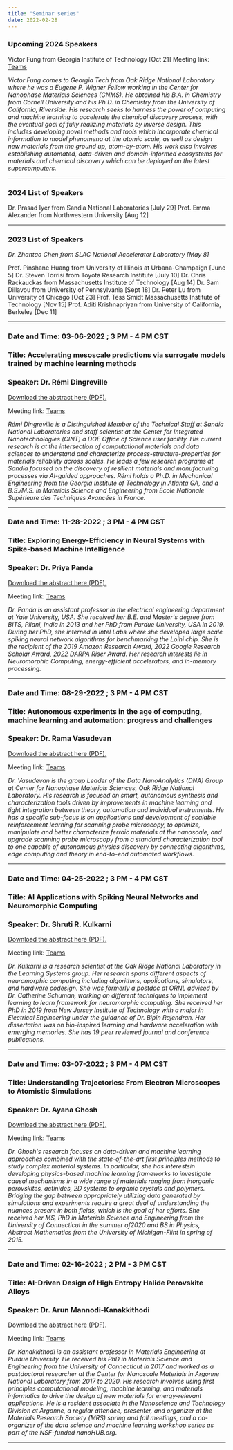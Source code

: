 ```yaml
---
title: "Seminar series"
date: 2022-02-28
---
```


### Upcoming 2024 Speakers
Victor Fung	from Georgia Institute of Technology	[Oct 21]
Meeting link: [Teams](https://teams.microsoft.com/dl/launcher/launcher.html?url=%2F_%23%2Fl%2Fmeetup-join%2F19%3Ameeting_NDE5MmRjOTYtNjUzYS00ZTFhLThjZmEtODFlMTFkMDgwMjNi%40thread.v2%2F0%3Fcontext%3D%257b%2522Tid%2522%253a%25220cfca185-25f7-49e3-8ae7-704d5326e285%2522%252c%2522Oid%2522%253a%2522a7cdf138-455e-41ef-b7b1-be6d67adaf95%2522%257d%26anon%3Dtrue&type=meetup-join&deeplinkId=0ce57ce1-af5e-4ea8-bdfc-df77a9764860&directDl=true&msLaunch=true&enableMobilePage=true&suppressPrompt=true)

*Victor Fung comes to Georgia Tech from Oak Ridge National Laboratory where he was a Eugene P. Wigner Fellow working in the Center for Nanophase Materials Sciences (CNMS). He obtained his B.A. in Chemistry from Cornell University and his Ph.D. in Chemistry from the University of California, Riverside. His research seeks to harness the power of computing and machine learning to accelerate the chemical discovery process, with the eventual goal of fully realizing materials by inverse design. This includes developing novel methods and tools which incorporate chemical information to model phenomena at the atomic scale, as well as design new materials from the ground up, atom-by-atom. His work also involves establishing automated, data-driven and domain-informed ecosystems for materials and chemical discovery which can be deployed on the latest supercomputers.*


***
### 2024 List of Speakers
Dr. Prasad Iyer	from Sandia National Laboratories	[July 29]
Prof. Emma Alexander	from Northwestern University	[Aug 12]

***
### 2023 List of Speakers
*Dr. Zhantao Chen from SLAC National Accelerator Laboratory	[May 8]*

Prof. Pinshane Huang	from University of Illinois at Urbana-Champaign	[June 5]
Dr. Steven Torrisi	from Toyota Research Institute	[July 10]
Dr. Chris Rackauckas	from Massachusetts Institute of Technology	[Aug 14]
Dr. Sam Dillavou	from University of Pennsylvania	[Sept 18]
Dr. Peter Lu	from University of Chicago	[Oct 23]
Prof. Tess Smidt	Massachusetts Institute of Technology	[Nov 15]
Prof. Aditi Krishnapriyan	from University of California, Berkeley	[Dec 11]

***
### Date and Time: 03-06-2022 ; 3 PM - 4 PM CST 

### Title: Accelerating mesoscale predictions via surrogate models trained by machine learning methods

### Speaker: Dr. Rémi Dingreville

<a href="/docs/applied_ai_remi_dingreville.pdf">Download the abstract here (PDF).</a>

Meeting link: [Teams](https://teams.microsoft.com/l/meetup-join/19%3ameeting_MGNjNTJiZGEtODJhMi00ZjdmLTliNjgtYzQ1ZmZkMmIyYmMw%40thread.v2/0?context=%7b%22Tid%22%3a%220cfca185-25f7-49e3-8ae7-704d5326e285%22%2c%22Oid%22%3a%22a7cdf138-455e-41ef-b7b1-be6d67adaf95%22%7d)

*Rémi Dingreville is a Distinguished Member of the Technical Staff at Sandia National Laboratories and staff scientist at the Center for Integrated Nanotechnologies (CINT) a DOE Office of Science user facility. His current research is at the intersection of computational materials and data sciences to understand and characterize process-structure-properties for materials reliability across scales. He leads a few research programs at Sandia focused on the discovery of resilient materials and manufacturing processes via AI-guided approaches. Rémi holds a Ph.D. in Mechanical Engineering
from the Georgia Institute of Technology in Atlanta GA, and a B.S./M.S. in Materials Science and Engineering from École Nationale Supérieure des Techniques Avancées in France.*

***
### Date and Time: 11-28-2022 ; 3 PM - 4 PM CST 

### Title: Exploring Energy-Efficiency in Neural Systems with Spike-based Machine Intelligence

### Speaker: Dr. Priya Panda

<a href="/docs/applied_ai_priya_panda_11_28.pdf">Download the abstract here (PDF).</a>

Meeting link: [Teams](https://teams.microsoft.com/l/meetup-join/19%3ameeting_MjhiYTQ2OWYtNTY1ZS00M2YwLWIxODAtMmE0ZmEwZGU5MmQw%40thread.v2/0?context=%7b%22Tid%22%3a%220cfca185-25f7-49e3-8ae7-704d5326e285%22%2c%22Oid%22%3a%22a7cdf138-455e-41ef-b7b1-be6d67adaf95%22%7d)

*Dr. Panda is an assistant professor in the electrical engineering department at Yale University, USA. She received her B.E. and Master's degree from BITS, Pilani, India in 2013 and her PhD from Purdue University, USA in 2019. During her PhD, she interned in Intel Labs where she developed large scale spiking neural network algorithms for benchmarking the Loihi chip. She is the recipient of the 2019 Amazon Research Award, 2022 Google Research Scholar Award, 2022 DARPA Riser Award. Her research interests lie in Neuromorphic Computing, energy-efficient accelerators, and in-memory processing.*

***

### Date and Time: 08-29-2022 ; 3 PM - 4 PM CST 

### Title: Autonomous experiments in the age of computing, machine learning and automation: progress and challenges

### Speaker: Dr. Rama Vasudevan

<a href="/docs/Aug29_Abstract.pdf">Download the abstract here (PDF).</a>

Meeting link: [Teams](https://teams.microsoft.com/l/meetup-join/19%3ameeting_YjZlOGU5N2ItOTMyNi00ZWI1LTk1NGMtY2YzMDU1ZjlhZmM0%40thread.v2/0?context=%7b%22Tid%22%3a%220cfca185-25f7-49e3-8ae7-704d5326e285%22%2c%22Oid%22%3a%22a7cdf138-455e-41ef-b7b1-be6d67adaf95%22%7d)

*Dr. Vasudevan is the group Leader of the Data NanoAnalytics (DNA) Group at Center for Nanophase Materials Sciences, Oak Ridge National Laboratory. His research is focused on smart, autonomous synthesis and characterization tools driven by improvements in machine learning and tight integration between theory, automation and individual instruments. He has a specific sub-focus is on applications and development of scalable reinforcement learning for scanning probe microscopy, to optimize, manipulate and better characterize ferroic materials at the nanoscale, and upgrade scanning probe microscopy from a standard characterization tool to one capable of autonomous physics discovery by connecting algorithms, edge computing and theory in end-to-end automated workflows.*

***

### Date and Time: 04-25-2022 ; 3 PM - 4 PM CST 

### Title: AI Applications with Spiking Neural Networks and Neuromorphic Computing

### Speaker: Dr. Shruti R. Kulkarni

<a href="/docs/Apr25_Abstract.pdf">Download the abstract here (PDF).</a>

Meeting link: [Teams](https://teams.microsoft.com/l/meetup-join/19%3ameeting_NDFlZDc5MjYtMTZkZS00OGQ0LTg2ZDEtOWU2YmMzM2UyNWRk%40thread.v2/0?context=%7b%22Tid%22%3a%220cfca185-25f7-49e3-8ae7-704d5326e285%22%2c%22Oid%22%3a%22a7cdf138-455e-41ef-b7b1-be6d67adaf95%22%7d)

*Dr. Kulkarni is a research scientist at the Oak Ridge National Laboratory in the Learning Systems group. Her research spans different aspects of neuromorphic computing including algorithms, applications, simulators, and hardware codesign. She was formerly a postdoc at ORNL advised by Dr. Catherine Schuman, working on different techniques to implement learning to learn framework for neuromorphic computing. She received her PhD in 2019 from New Jersey Institute of Technology with a major in Electrical Engineering under the guidance of Dr. Bipin Rajendran. Her dissertation was on bio-inspired learning and hardware acceleration with emerging memories. She has 19 peer reviewed journal and conference publications.*

***

### Date and Time: 03-07-2022 ; 3 PM - 4 PM CST 

### Title: Understanding Trajectories: From Electron Microscopes to Atomistic Simulations

### Speaker: Dr. Ayana Ghosh

<a href="/docs/Mar7_Abstract_Bio.pdf">Download the abstract here (PDF).</a>

Meeting link: [Teams](https://teams.microsoft.com/l/meetup-join/19%3ameeting_NmM3NGFmZjUtZDU4MS00ZGRkLTk0YjctNDE0N2YyZWVhZDc4%40thread.v2/0?context=%7b%22Tid%22%3a%220cfca185-25f7-49e3-8ae7-704d5326e285%22%2c%22Oid%22%3a%22a7cdf138-455e-41ef-b7b1-be6d67adaf95%22%7d)

*Dr. Ghosh's research focuses on data-driven and machine learning approaches combined with the state-of-the-art first principles methods to study complex material systems. In particular, she has interestsin developing physics-based machine learning frameworks to investigate causal mechanisms in a wide range of materials ranging from inorganic perovskites, actinides, 2D systems to organic crystals and polymers. Bridging the gap between appropriately utilizing data generated by simulations and experiments require a great deal of understanding the nuances present in both fields, which is the goal of her efforts. She received her MS, PhD in Materials Science and Engineering from the University of Connecticut in the summer of2020 and BS in Physics, Abstract Mathematics from the University of Michigan-Flint in spring of 2015.*

*** 

### Date and Time: 02-16-2022 ; 2 PM - 3 PM CST 

### Title: AI-Driven Design of High Entropy Halide Perovskite Alloys 

### Speaker: Dr. Arun Mannodi-Kanakkithodi 

<a href="/docs/Feb9_Abstract_Bio.pdf">Download the abstract here (PDF).</a>

Meeting link: [Teams](https://teams.microsoft.com/l/meetup-join/19%3ameeting_NjMwYWEzODUtMDQ2Zi00NTk2LWE2OTktMzI2ODI1NzliNmY2%40thread.v2/0?context=%7b%22Tid%22%3a%220cfca185-25f7-49e3-8ae7-704d5326e285%22%2c%22Oid%22%3a%222ee0872a-a730-4cbb-87f1-b86219272df1%22%7d)

*Dr. Kanakkithodi is an assistant professor in Materials Engineering at Purdue
University. He received his PhD in Materials Science and Engineering from the University of
Connecticut in 2017 and worked as a postdoctoral researcher at the Center for Nanoscale
Materials in Argonne National Laboratory from 2017 to 2020. His research involves using first
principles computational modeling, machine learning, and materials informatics to drive the
design of new materials for energy-relevant applications. He is a resident associate in the
Nanoscience and Technology Division at Argonne, a regular attendee, presenter, and organizer
at the Materials Research Society (MRS) spring and fall meetings, and a co-organizer of the data
science and machine learning workshop series as part of the NSF-funded nanoHUB.org.*

***




